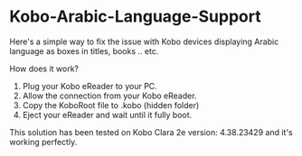 # Kobo-Arabic-Language-Support
Here's a simple way to fix the issue with Kobo devices displaying Arabic language as boxes in titles, books .. etc.

How does it work?
1. Plug your Kobo eReader to your PC.
2. Allow the connection from your Kobo eReader.
3. Copy the KoboRoot file to .kobo (hidden folder)
4. Eject your eReader and wait until it fully boot.

This solution has been tested on Kobo Clara 2e version: 4.38.23429 and it's working perfectly.
